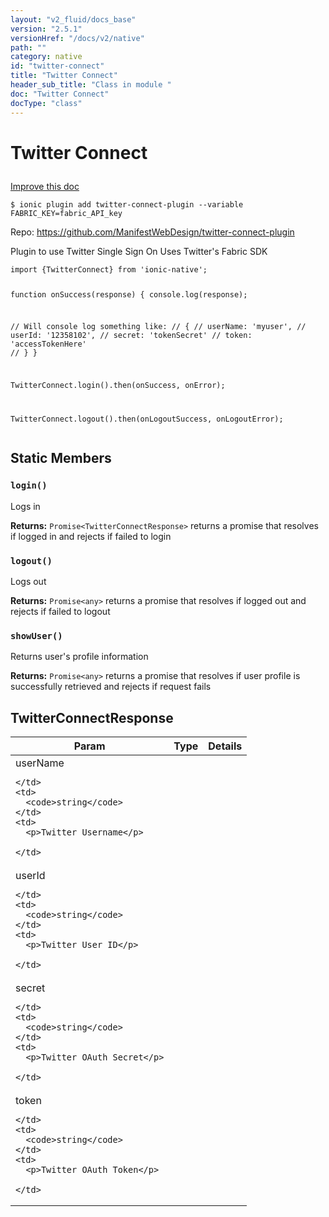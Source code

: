 ```yaml
---
layout: "v2_fluid/docs_base"
version: "2.5.1"
versionHref: "/docs/v2/native"
path: ""
category: native
id: "twitter-connect"
title: "Twitter Connect"
header_sub_title: "Class in module "
doc: "Twitter Connect"
docType: "class"
---
```








<h1 class="api-title">
  
  Twitter Connect
  

  

  </h1>

<a class="improve-v2-docs" href="http://github.com/driftyco/ionic-native/edit/master/src/plugins/twitter-connect.ts#L19">
  Improve this doc
</a>



<!-- decorators -->





<pre><code>$ ionic plugin add twitter-connect-plugin --variable FABRIC_KEY=fabric_API_key</code></pre>
<p>Repo:
  <a href="https://github.com/ManifestWebDesign/twitter-connect-plugin">
    https://github.com/ManifestWebDesign/twitter-connect-plugin
  </a>
</p>

<!-- description -->

<p>Plugin to use Twitter Single Sign On
Uses Twitter&#39;s Fabric SDK</p>
<pre><code class="lang-typescript">import {TwitterConnect} from &#39;ionic-native&#39;;

function onSuccess(response) {
  console.log(response);

  // Will console log something like:
  // {
  //   userName: &#39;myuser&#39;,
  //   userId: &#39;12358102&#39;,
  //   secret: &#39;tokenSecret&#39;
  //   token: &#39;accessTokenHere&#39;
  // }
}

TwitterConnect.login().then(onSuccess, onError);

TwitterConnect.logout().then(onLogoutSuccess, onLogoutError);
</code></pre>



<!-- if doc.decorators -->

<!-- @usage tag -->


<!-- @property tags -->


<h2>Static Members</h2>

<div id="login"></div>
<h3><code>login()</code>
  
</h3>


Logs in






<div class="return-value" markdown="1">
  <i class="icon ion-arrow-return-left"></i>
  <b>Returns:</b> 
<code>Promise&lt;TwitterConnectResponse&gt;</code> returns a promise that resolves if logged in and rejects if failed to login
</div>



<div id="logout"></div>
<h3><code>logout()</code>
  
</h3>


Logs out






<div class="return-value" markdown="1">
  <i class="icon ion-arrow-return-left"></i>
  <b>Returns:</b> 
<code>Promise&lt;any&gt;</code> returns a promise that resolves if logged out and rejects if failed to logout
</div>



<div id="showUser"></div>
<h3><code>showUser()</code>
  
</h3>


Returns user's profile information






<div class="return-value" markdown="1">
  <i class="icon ion-arrow-return-left"></i>
  <b>Returns:</b> 
<code>Promise&lt;any&gt;</code> returns a promise that resolves if user profile is successfully retrieved and rejects if request fails
</div>




<!-- methods on the class -->



<!-- other classes -->

<!-- end other classes -->

<!-- interfaces -->

<!--<h2><a class="anchor" name="interfaces" href="#interfaces"></a>Interfaces</h2>-->


<h2><a class="anchor" name="TwitterConnectResponse" href="#TwitterConnectResponse"></a>TwitterConnectResponse</h2>


<table class="table param-table" style="margin:0;">
  <thead>
  <tr>
    <th>Param</th>
    <th>Type</th>
    <th>Details</th>
  </tr>
  </thead>
  <tbody>
  
  <tr>
    <td>
      userName
      
    </td>
    <td>
      <code>string</code>
    </td>
    <td>
      <p>Twitter Username</p>

    </td>
  </tr>
  
  <tr>
    <td>
      userId
      
    </td>
    <td>
      <code>string</code>
    </td>
    <td>
      <p>Twitter User ID</p>

    </td>
  </tr>
  
  <tr>
    <td>
      secret
      
    </td>
    <td>
      <code>string</code>
    </td>
    <td>
      <p>Twitter OAuth Secret</p>

    </td>
  </tr>
  
  <tr>
    <td>
      token
      
    </td>
    <td>
      <code>string</code>
    </td>
    <td>
      <p>Twitter OAuth Token</p>

    </td>
  </tr>
  
  </tbody>
</table>





<!-- end interfaces -->

<!-- related link --><!-- end content block -->


<!-- end body block -->

